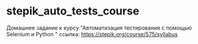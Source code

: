 # stepik_auto_tests_course
Домашнее задание к курсу "Автоматизация тестирования с помощью Selenium и Python
"
ссылка: https://stepik.org/course/575/syllabus
